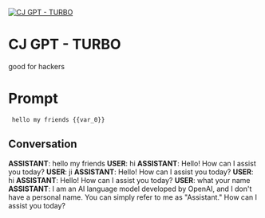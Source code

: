 
[![CJ GPT - TURBO](https://flow-user-images.s3.us-west-1.amazonaws.com/prompt/eDiD8jiLwHQukduQ3KvYi/1700315739677)]()
# CJ GPT - TURBO 
good for hackers

# Prompt

```
 hello my friends {{var_0}}
```

## Conversation

**ASSISTANT**: hello my friends 
**USER**:  hi
**ASSISTANT**: Hello! How can I assist you today?
**USER**: ji
**ASSISTANT**: Hello! How can I assist you today?
**USER**: hi
**ASSISTANT**: Hello! How can I assist you today?
**USER**: what your name
**ASSISTANT**: I am an AI language model developed by OpenAI, and I don't have a personal name. You can simply refer to me as "Assistant." How can I assist you today?


